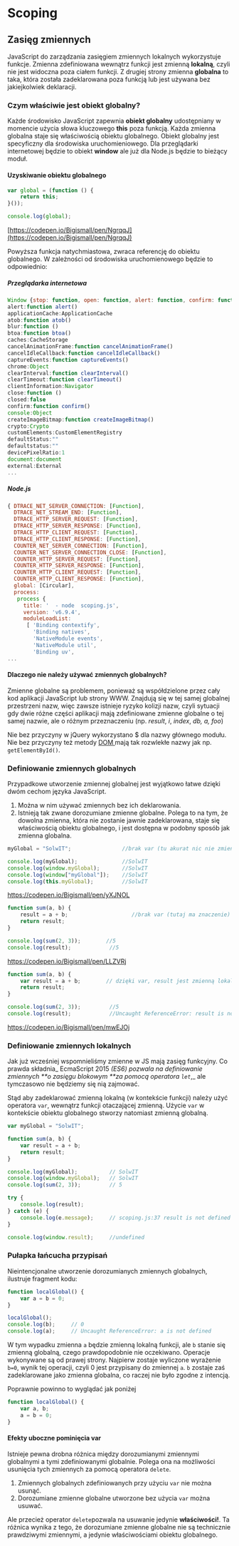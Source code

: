 # Scoping

## Zasięg zmiennych

JavaScript do zarządzania zasięgiem zmiennych lokalnych wykorzystuje funkcje. Zmienna zdefiniowana wewnątrz funkcji jest zmienną  **lokalną**, czyli nie jest widoczna poza ciałem funkcji. Z drugiej strony zmienna **globalna** to taka, która została zadeklarowana poza funkcją lub jest używana bez jakiejkolwiek deklaracji.

### Czym właściwie jest obiekt globalny?

Każde środowisko JavaScript zapewnia **obiekt globalny** udostępniany w momencie użycia słowa kluczowego **this** poza funkcją. Każda zmienna globalna staje się właściwością obiektu globalnego. Obiekt globalny jest specyficzny dla środowiska uruchomieniowego.  Dla przeglądarki internetowej będzie to obiekt **window**  ale już dla Node.js  będzie to bieżący moduł.

#### Uzyskiwanie obiektu globalnego

```js
var global = (function () {
    return this;
}());

console.log(global);
```

[https://codepen.io/Bigismall/pen/NgrqqJ](https://codepen.io/Bigismall/pen/NgrqqJ)

Powyższa funkcja natychmiastowa, zwraca referencję do obiektu globalnego.  W zależności od środowiska uruchomienowego będzie to odpowiednio:

##### Przeglądarka internetowa

```js
Window {stop: function, open: function, alert: function, confirm: function, prompt: function…}
alert:function alert()
applicationCache:ApplicationCache
atob:function atob()
blur:function ()
btoa:function btoa()
caches:CacheStorage
cancelAnimationFrame:function cancelAnimationFrame()
cancelIdleCallback:function cancelIdleCallback()
captureEvents:function captureEvents()
chrome:Object
clearInterval:function clearInterval()
clearTimeout:function clearTimeout()
clientInformation:Navigator
close:function ()
closed:false
confirm:function confirm()
console:Object
createImageBitmap:function createImageBitmap()
crypto:Crypto
customElements:CustomElementRegistry
defaultStatus:""
defaultstatus:""
devicePixelRatio:1
document:document
external:External
...
```

##### Node.js

```js
{ DTRACE_NET_SERVER_CONNECTION: [Function],
  DTRACE_NET_STREAM_END: [Function],
  DTRACE_HTTP_SERVER_REQUEST: [Function],
  DTRACE_HTTP_SERVER_RESPONSE: [Function],
  DTRACE_HTTP_CLIENT_REQUEST: [Function],
  DTRACE_HTTP_CLIENT_RESPONSE: [Function],
  COUNTER_NET_SERVER_CONNECTION: [Function],
  COUNTER_NET_SERVER_CONNECTION_CLOSE: [Function],
  COUNTER_HTTP_SERVER_REQUEST: [Function],
  COUNTER_HTTP_SERVER_RESPONSE: [Function],
  COUNTER_HTTP_CLIENT_REQUEST: [Function],
  COUNTER_HTTP_CLIENT_RESPONSE: [Function],
  global: [Circular],
  process:
   process {
     title: '  - node  scoping.js',
     version: 'v6.9.4',
     moduleLoadList:
      [ 'Binding contextify',
        'Binding natives',
        'NativeModule events',
        'NativeModule util',
        'Binding uv',
...
```

#### Dlaczego nie należy używać zmiennych globalnych?

Zmienne globalne są problemem, ponieważ są współdzielone przez cały kod aplikacji JavaScript lub strony WWW. Znajdują się w tej samej globalnej przestrzeni nazw, więc zawsze istnieje ryzyko kolizji nazw, czyli sytuacji gdy dwie różne części aplikacji mają zdefiniowane zmienne globalne o tej samej nazwie, ale o różnym przeznaczeniu \(np. _result_, _i_, _index_, _db, a, foo_\)

Nie bez przyczyny w jQuery  wykorzystano $ dla nazwy głównego modułu. Nie bez przyczyny też  metody [DOM ](https://developer.mozilla.org/pl/docs/DOM)mają tak rozwlekłe nazwy jak np. `getElementById()`.

### Definiowanie zmiennych globalnych

Przypadkowe utworzenie zmiennej globalnej jest wyjątkowo łatwe dzięki dwóm cechom języka JavaScript.

1. Można w nim używać zmiennych bez ich deklarowania.
2. Istnieją tak zwane dorozumiane zmienne globalne. Polega to na tym, że dowolna zmienna, która nie zostanie jawnie zadeklarowana, staje się właściwością obiektu globalnego, i jest dostępna w podobny sposób jak zmienna globalna.

```js
myGlobal = "SolwIT";                //brak var (tu akurat nic nie zmienia)

console.log(myGlobal);              //SolwIT
console.log(window.myGlobal);       //SolwIT
console.log(window["myGlobal"]);    //SolwIT
console.log(this.myGlobal);         //SolwIT


```

https://codepen.io/Bigismall/pen/yXJNOL

```js
function sum(a, b) {
    result = a + b;                    //brak var (tutaj ma znaczenie)
    return result;
}

console.log(sum(2, 3));        //5
console.log(result);            //5
```

https://codepen.io/Bigismall/pen/LLZVRj

```js
function sum(a, b) {
    var result = a + b;        // dzięki var, result jest zmienną lokalną 
    return result;
}

console.log(sum(2, 3));         //5
console.log(result);            //Uncaught ReferenceError: result is not defined
```

https://codepen.io/Bigismall/pen/mwEJOj

### Definiowanie zmiennych lokalnych

Jak już wcześniej wspomnieliśmy zmienne w JS mają zasięg funkcyjny. Co prawda składnia_ EcmaScript 2015 _\(_ES6_\) pozwala na definiowanie zmiennych **o zasięgu blokowym **za pomocą  operatora `let`_,_ ale tymczasowo nie będziemy się nią zajmować.

Stąd aby zadeklarować zmienną lokalną \(w kontekście funkcji\) należy użyć operatora `var`,  wewnątrz funkcji otaczającej zmienną. Użycie `var` w kontekście obiektu globalnego stworzy natomiast zmienną globalną.

```js
var myGlobal = "SolwIT";

function sum(a, b) {
    var result = a + b;
    return result;
}

console.log(myGlobal);          // SolwIT
console.log(window.myGlobal);   // SolwIT
console.log(sum(2, 3));         // 5

try {
    console.log(result);
} catch (e) {
    console.log(e.message);     // scoping.js:37 result is not defined
}

console.log(window.result);     //undefined
```

### Pułapka łańcucha przypisań

Nieintencjonalne utworzenie dorozumianych zmiennych globalnych, ilustruje fragment kodu:

```js
function localGlobal() {
    var a = b = 0;
}

localGlobal();
console.log(b);     // 0
console.log(a);     // Uncaught ReferenceError: a is not defined
```

W tym wypadku zmienna `a` będzie zmienną lokalną funkcji, ale `b` stanie się zmienną globalną, czego prawdopodobnie nie oczekiwano. Operacje wykonywane są od prawej strony. Najpierw zostaje wyliczone wyrażenie `b=0`, wynik tej operacji, czyli 0 jest przypisany do zmiennej `a`.  `b` zostaje zaś zadeklarowane jako zmienna globalna, co raczej nie było zgodne z intencją.

Poprawnie powinno to wyglądać jak poniżej

```js
function localGlobal() {
    var a, b;
    a = b = 0;
}
```

#### Efekty uboczne pominięcia var

Istnieje pewna drobna różnica między dorozumianymi zmiennymi globalnymi a tymi zdefiniowanymi globalnie. Polega ona na możliwości usunięcia tych zmiennych za pomocą operatora `delete`.

1. Zmiennych globalnych zdefiniowanych przy użyciu `var` nie można usunąć.
2. Dorozumiane zmienne globalne utworzone bez użycia `var`  można usuwać.

Ale przecież operator `delete`pozwala na usuwanie jedynie **właściwości!**. Ta różnica wynika z tego, że dorozumiane zmienne globalne nie są technicznie prawdziwymi zmiennymi, a jedynie właściwościami obiektu globalnego.

